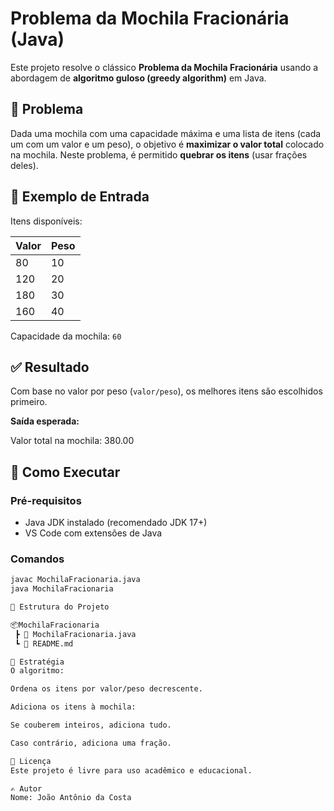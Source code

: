 # Problema da Mochila Fracionária (Java)

Este projeto resolve o clássico **Problema da Mochila Fracionária** usando a abordagem de **algoritmo guloso (greedy algorithm)** em Java.

## 💼 Problema

Dada uma mochila com uma capacidade máxima e uma lista de itens (cada um com um valor e um peso), o objetivo é **maximizar o valor total** colocado na mochila. Neste problema, é permitido **quebrar os itens** (usar frações deles).

## 📌 Exemplo de Entrada

Itens disponíveis:

| Valor | Peso |
|-------|------|
| 80    | 10   |
| 120   | 20   |
| 180   | 30   |
| 160   | 40   |

Capacidade da mochila: `60`

## ✅ Resultado

Com base no valor por peso (`valor/peso`), os melhores itens são escolhidos primeiro.

**Saída esperada:**

Valor total na mochila: 380.00

## 🚀 Como Executar

### Pré-requisitos
- Java JDK instalado (recomendado JDK 17+)
- VS Code com extensões de Java

### Comandos

```bash
javac MochilaFracionaria.java
java MochilaFracionaria

📁 Estrutura do Projeto

📦MochilaFracionaria
 ┣ 📄 MochilaFracionaria.java
 ┗ 📄 README.md

🧠 Estratégia
O algoritmo:

Ordena os itens por valor/peso decrescente.

Adiciona os itens à mochila:

Se couberem inteiros, adiciona tudo.

Caso contrário, adiciona uma fração.

📝 Licença
Este projeto é livre para uso acadêmico e educacional.

✍️ Autor
Nome: João Antônio da Costa

